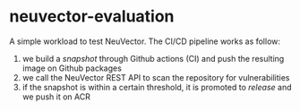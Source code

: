 # neuvector-evaluation
A simple workload to test NeuVector. The CI/CD pipeline works as follow:

1. we build a _snapshot_ through Github actions (CI) and push the resulting image on Github packages
2. we call the NeuVector REST API to scan the repository for vulnerabilities
3. if the snapshot is within a certain threshold, it is promoted to _release_ and we push it on ACR
